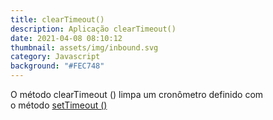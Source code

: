 ```yaml
---
title: clearTimeout()
description: Aplicação clearTimeout()
date: 2021-04-08 08:10:12
thumbnail: assets/img/inbound.svg
category: Javascript
background: "#FEC748"
---
```

O método clearTimeout () limpa um cronômetro definido com o método [setTimeout ()](https://www.w3schools.com/jsref/met_win_settimeout.asp)